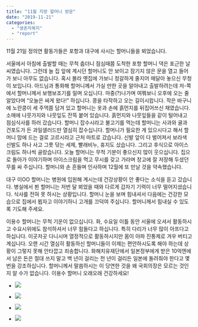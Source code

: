 ```yaml
---
title: "11월 지방 할머니 방문"
date: "2019-11-21"
categories: 
  - "생존자복지"
  - "report"
---
```


11월 21일 정의연 활동가들은 포항과 대구에 사시는 할머니들을 뵈었습니다.

서울에서 아침에 출발할 때는 무척 춥더니 점심때쯤 도착한 포항 할머니 댁은 포근한 날씨였습니다. 그런데 늘 집 앞에 계시던 할머니도 안 보이고 잠기지 않은 문을 열고 들어가 보니 아무도 없습니다. 혹시 몰라 옛집에 가보니 정갈하게 줄지어 매달아 놓으신 무청이 보입니다. 아드님과 통화해 할머니께서 가실 만한 곳을 알아내고 출발하려는데 저-쪽에서 할머니께서 보행보조기를 밀며 오십니다. 마중(?)나가며 여쭤보니 오후에 오는 줄 알았다며 “오늘은 싸게 왔다!” 하십니다. 콩을 타작하고 오는 길이시랍니다. 작은 바구니에 노란콩이 세 주먹쯤 담겨 있고 할머니는 옷과 손에 흙먼지를 뒤집어쓰신 채였습니다. 소매에 나뭇가지와 나뭇잎도 잔뜩 붙어 있습니다. 흙먼지와 나뭇잎들을 같이 털어내고 점심식사를 하러 갔습니다. 할머니 잡수시라고 불고기를 먹는데 할머니는 사과와 귤과 건포도가 든 과일샐러드만 열심히 잡수십니다. 할머니가 필요한 게 있으시다고 해서 할머니 맘에 드는 걸로 고르시라고 근처 마트로 갔습니다. 신발 앞이 다 벌어져서 보라색 신발도 하나 사고 그릇 닦는 세제, 빨래비누, 휴지도 샀습니다. 그리고 후식으로 아이스크림도 하나씩 골랐습니다. 오늘 할머니는 무척 기분이 좋으신지 많이 웃으십니다. 집으로 돌아가 이야기하며 아이스크림을 먹고 무시를 갖고 가라며 창고에 잘 저장해 두셨던 무를 싸 주십니다. 할머니와 손 흔들며 인사하며 12월에 또 만날 것을 약속했습니다.

대구 이OO 할머니는 병원에 입원해 계시는데 건강상황이 안 좋다는 소식을 듣고 갔습니다. 병실에서 뵌 할머니는 저번 달 뵈었을 때와 다르게 갑자기 기력이 너무 떨어지셨습니다. 식사를 전혀 못 하시는 상황입니다. 할머니 눈을 보며 힘내셔서 다음에는 건강한 모습으로 집에서 뵙자고 이야기하니 고개를 끄덕여 주십니다. 할머니께서 힘내실 수 있도록 기도해 주세요.

이용수 할머니는 무척 기운이 없으십니다. 화, 수요일 이틀 동안 서울에 오셔서 활동하시고 수요시위에도 참석하셔서 너무 힘들다고 하십니다. 특히 다리가 너무 많이 아프다고 하십니다. 이곳저곳 다니시며 열정적으로 활동하시지만 몸이 아파 진통제로 겨우 버티고 계십니다. 오랜 시간 열심히 활동하신 할머니들이 이제는 편안하시도록 해야 하는데 상황이 그렇지 못해 안타깝고 죄송합니다. 화해치유재단에서 일본정부에게 받은 10억엔에서 남은 돈은 절대 쓰지 말고 백 년이 걸리는 천 년이 걸리든 일본에 돌려줘야 한다고 몇 번을 강조하십니다. 할머니께서 말씀하시는 이 당연한 것을 왜 국회의장은 모르는 것인지 알 수가 없습니다. 이용수 할머니 오래오래 건강하세요!

- ![](https://r2.womenandwar.net/2019/11/photo_2019-11-22_11-08-12-1024x768.jpg)
    
- ![](https://r2.womenandwar.net/2019/11/photo_2019-11-22_11-08-18-768x1024.jpg)
    
- ![](https://r2.womenandwar.net/2019/11/photo_2019-11-22_11-08-47-768x1024.jpg)
    

- ![](https://r2.womenandwar.net/2019/11/사본-photo_2019-11-22_11-09-42.jpg)
